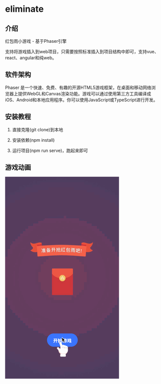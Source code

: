 # eliminate

## 介绍
红包雨小游戏 - 基于Phaser引擎

支持将游戏插入到web项目，只需要按照标准插入到项目结构中即可，支持vue、react、angular和纯web。

## 软件架构
Phaser 是一个快速、免费、有趣的开源HTML5游戏框架，在桌面和移动网络浏览器上提供WebGL和Canvas渲染功能。游戏可以通过使用第三方工具编译成iOS、Android和本地应用程序。你可以使用JavaScript或TypeScript进行开发。


## 安装教程

1. 直接克隆(git clone)到本地

2. 安装依赖(npm install)

3. 运行项目(npm run serve)，跑起来即可


## 游戏动画
![](./assets/img/demo.gif)